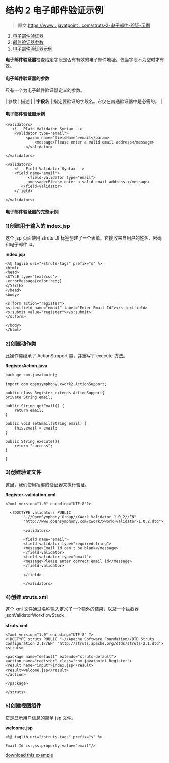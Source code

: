 # 结构 2 电子邮件验证示例

> 原文:[https://www . javatpoint . com/struts-2-电子邮件-验证-示例](https://www.javatpoint.com/struts-2-email-validation-example)

1.  [电子邮件验证器](#)
2.  [邮件验证器参数](#)
3.  [电子邮件验证器示例](#)

**电子邮件验证器**检查给定字段是否有有效的电子邮件地址。仅当字段不为空时才有效。

#### 电子邮件验证器的参数

只有一个为电子邮件验证器定义的参数。

| 参数 | 描述 |
| **字段名** | 指定要验证的字段名。它仅在普通验证器中是必需的。 |

#### 电子邮件验证器示例

```
<validators>
   <!-- Plain Validator Syntax -->
	<validator type="email">
	     <param name="fieldName">email</param>
             <message>Please enter a valid email address</message>		
         </validator>

</validators>

```

```
<validators>
    <!-- Field-Validator Syntax -->
    <field name="email">
    	  <field-validator type="email">
          <message>Please enter a valid email address.</message>		
       </field-validator>
    </field>

</validators>

```

#### 电子邮件验证器的完整示例

### 1)创建用于输入的 index.jsp

这个 jsp 页面使用 struts UI 标签创建了一个表单。它接收来自用户的姓名、密码和电子邮件 id。

**index.jsp**

```
<%@ taglib uri="/struts-tags" prefix="s" %>
<html>
<head>
<STYLE type="text/css">
.errorMessage{color:red;}
</STYLE>
</head>
<body>

<s:form action="register">
<s:textfield name="email" label="Enter Email Id"></s:textfield>
<s:submit value="register"></s:submit>
</s:form>

</body>
</html>

```

### 2)创建动作类

此操作类继承了 ActionSupport 类，并重写了 execute 方法。

**RegisterAction.java**

```
package com.javatpoint;

import com.opensymphony.xwork2.ActionSupport;

public class Register extends ActionSupport{
private String email;

public String getEmail() {
	return email;
}

public void setEmail(String email) {
	this.email = email;
}

public String execute(){
	return "success";
}

}

```

### 3)创建验证文件

这里，我们使用捆绑的验证器来执行验证。

**Register-validation.xml**

```
<?xml version="1.0" encoding="UTF-8"?>

  <!DOCTYPE validators PUBLIC 
  		"-//OpenSymphony Group//XWork Validator 1.0.2//EN" 
  		"http://www.opensymphony.com/xwork/xwork-validator-1.0.2.dtd">

  		<validators>

  		<field name="email">
  		<field-validator type="requiredstring">
  		<message>Email Id can't be blank</message>
  		</field-validator>
  		<field-validator type="email">
  		<message>Please enter correct email id</message>
  		</field-validator>

  		</field>

  		</validators>

```

### 4)创建 struts.xml

这个 xml 文件通过名称输入定义了一个额外的结果，以及一个拦截器 jsonValidatorWorkflowStack。

**struts.xml**

```
<?xml version="1.0" encoding="UTF-8" ?>
<!DOCTYPE struts PUBLIC "-//Apache Software Foundation//DTD Struts Configuration 2.1//EN" "http://struts.apache.org/dtds/struts-2.1.dtd">
<struts>

<package name="default" extends="struts-default">
<action name="register" class="com.javatpoint.Register">
<result name="input">index.jsp</result>
<result>welcome.jsp</result>
</action>

</package>

</struts>    

```

### 5)创建视图组件

它是显示用户信息的简单 jsp 文件。

**welcome.jsp**

```
<%@ taglib uri="/struts-tags" prefix="s" %>

Email Id is:,<s:property value="email"/>

```

[download this example](https://static.javatpoint.com/src/st/ajaxvalidation.zip)